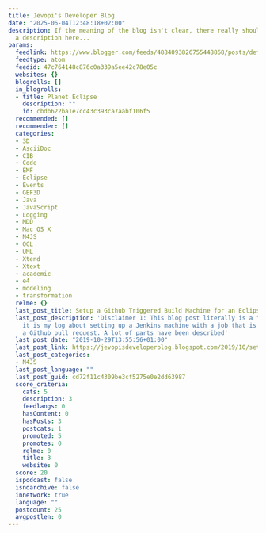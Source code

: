 ```yaml
---
title: Jevopi's Developer Blog
date: "2025-06-04T12:48:18+02:00"
description: If the meaning of the blog isn't clear, there really should be more of
  a description here...
params:
  feedlink: https://www.blogger.com/feeds/4884093826755448868/posts/default
  feedtype: atom
  feedid: 47c764148c876c0a339a5ee42c78e05c
  websites: {}
  blogrolls: []
  in_blogrolls:
  - title: Planet Eclipse
    description: ""
    id: cbdb622ba1e7cc43c393ca7aabf106f5
  recommended: []
  recommender: []
  categories:
  - 3D
  - AsciiDoc
  - CIB
  - Code
  - EMF
  - Eclipse
  - Events
  - GEF3D
  - Java
  - JavaScript
  - Logging
  - MDD
  - Mac OS X
  - N4JS
  - OCL
  - UML
  - Xtend
  - Xtext
  - academic
  - e4
  - modeling
  - transformation
  relme: {}
  last_post_title: Setup a Github Triggered Build Machine for an Eclipse Project
  last_post_description: 'Disclaimer 1: This blog post literally is a "web log", i.e.,
    it is my log about setting up a Jenkins machine with a job that is triggered on
    a Github pull request. A lot of parts have been described'
  last_post_date: "2019-10-29T13:55:56+01:00"
  last_post_link: https://jevopisdeveloperblog.blogspot.com/2019/10/setup-github-triggered-build-machine.html
  last_post_categories:
  - N4JS
  last_post_language: ""
  last_post_guid: cd72f11c4309be3cf5275e0e2dd63987
  score_criteria:
    cats: 5
    description: 3
    feedlangs: 0
    hasContent: 0
    hasPosts: 3
    postcats: 1
    promoted: 5
    promotes: 0
    relme: 0
    title: 3
    website: 0
  score: 20
  ispodcast: false
  isnoarchive: false
  innetwork: true
  language: ""
  postcount: 25
  avgpostlen: 0
---
```

